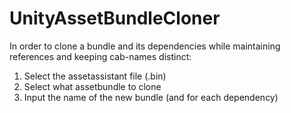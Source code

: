 # UnityAssetBundleCloner
In order to clone a bundle and its dependencies while maintaining references and keeping cab-names distinct:
1. Select the assetassistant file (.bin)
2. Select what assetbundle to clone
3. Input the name of the new bundle (and for each dependency)
